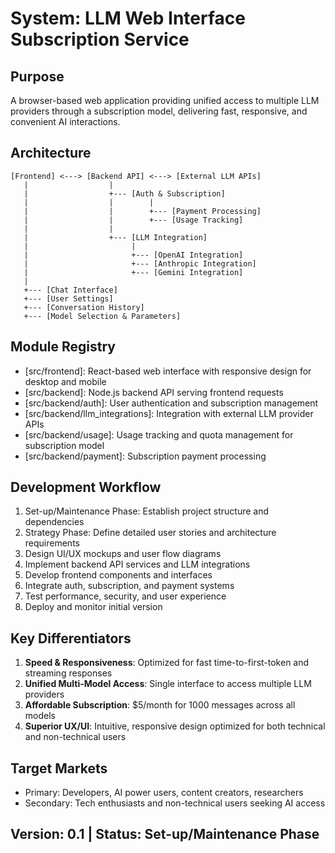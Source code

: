 # System: LLM Web Interface Subscription Service

## Purpose
A browser-based web application providing unified access to multiple LLM providers through a subscription model, delivering fast, responsive, and convenient AI interactions.

## Architecture
```
[Frontend] <---> [Backend API] <---> [External LLM APIs]
   |                  |
   |                  +--- [Auth & Subscription]
   |                  |        |
   |                  |        +--- [Payment Processing]
   |                  |        +--- [Usage Tracking]
   |                  |
   |                  +--- [LLM Integration]
   |                       |
   |                       +--- [OpenAI Integration]
   |                       +--- [Anthropic Integration]
   |                       +--- [Gemini Integration]
   |
   +--- [Chat Interface]
   +--- [User Settings]
   +--- [Conversation History]
   +--- [Model Selection & Parameters]
```

## Module Registry
- [src/frontend]: React-based web interface with responsive design for desktop and mobile
- [src/backend]: Node.js backend API serving frontend requests
- [src/backend/auth]: User authentication and subscription management
- [src/backend/llm_integrations]: Integration with external LLM provider APIs
- [src/backend/usage]: Usage tracking and quota management for subscription model
- [src/backend/payment]: Subscription payment processing

## Development Workflow
1. Set-up/Maintenance Phase: Establish project structure and dependencies
2. Strategy Phase: Define detailed user stories and architecture requirements
3. Design UI/UX mockups and user flow diagrams
4. Implement backend API services and LLM integrations
5. Develop frontend components and interfaces
6. Integrate auth, subscription, and payment systems
7. Test performance, security, and user experience
8. Deploy and monitor initial version

## Key Differentiators
1. **Speed & Responsiveness**: Optimized for fast time-to-first-token and streaming responses
2. **Unified Multi-Model Access**: Single interface to access multiple LLM providers
3. **Affordable Subscription**: $5/month for 1000 messages across all models
4. **Superior UX/UI**: Intuitive, responsive design optimized for both technical and non-technical users

## Target Markets
- Primary: Developers, AI power users, content creators, researchers
- Secondary: Tech enthusiasts and non-technical users seeking AI access

## Version: 0.1 | Status: Set-up/Maintenance Phase
